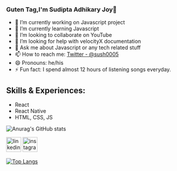 ### Guten Tag,I'm Sudipta Adhikary Joy👋

- 🔭 I’m currently working on Javascript project
- 🌱 I’m currently learning Javascript
- 👯 I’m looking to collaborate on YouTube
- 🤔 I’m looking for help with velocityX documentation
- 💬 Ask me about Javascript or any tech related stuff
- 📫 How to reach me:  [Twitter - @sush0005](https://twitter.com/Sush0005)
- 😄 Pronouns: he/his
- ⚡ Fun fact: I spend almost 12 hours of listening songs everyday.

## Skills & Experiences:
* React
* React Native
* HTML, CSS, JS

![Anurag's GitHub stats](https://github-readme-stats.vercel.app/api?username=sudiptaadhikaryjoy&show_icons=true&theme=dracula)

[<img src='https://cdn.jsdelivr.net/npm/simple-icons@3.0.1/icons/linkedin.svg' alt='linkedin' height='40'>](https://www.linkedin.com/in/SudiptaAdhikaryjoy/)  [<img src='https://cdn.jsdelivr.net/npm/simple-icons@3.0.1/icons/instagram.svg' alt='instagram' height='40'>](https://www.instagram.com/sush005/)  

[![Top Langs](https://github-readme-stats.vercel.app/api/top-langs/?username=sudiptaadhikaryjoy&langs_count=8)](https://github.com/anuraghazra/github-readme-stats)
